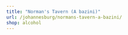 ```yaml
---
title: "Norman's Tavern (A bazini)"
url: /johannesburg/normans-tavern-a-bazini/
shop: alcohol
---
```

